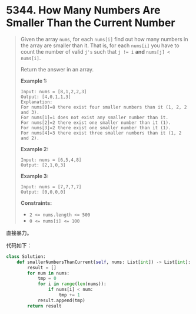 # 5344. How Many Numbers Are Smaller Than the Current Number

> Given the array `nums`, for each `nums[i]` find out how many numbers in the array are smaller than it. That is, for each `nums[i]` you have to count the number of valid `j's` such that `j != i` **and** `nums[j] < nums[i]`.
>
> Return the answer in an array.
>
>  
>
> **Example 1:**
>
> ```
> Input: nums = [8,1,2,2,3]
> Output: [4,0,1,1,3]
> Explanation: 
> For nums[0]=8 there exist four smaller numbers than it (1, 2, 2 and 3). 
> For nums[1]=1 does not exist any smaller number than it.
> For nums[2]=2 there exist one smaller number than it (1). 
> For nums[3]=2 there exist one smaller number than it (1). 
> For nums[4]=3 there exist three smaller numbers than it (1, 2 and 2).
> ```
>
> **Example 2:**
>
> ```
> Input: nums = [6,5,4,8]
> Output: [2,1,0,3]
> ```
>
> **Example 3:**
>
> ```
> Input: nums = [7,7,7,7]
> Output: [0,0,0,0]
> ```
>
>  
>
> **Constraints:**
>
> - `2 <= nums.length <= 500`
> - `0 <= nums[i] <= 100`

直接暴力。

代码如下：

```python
class Solution:
    def smallerNumbersThanCurrent(self, nums: List[int]) -> List[int]:
        result = []
        for num in nums:
            tmp = 0
            for i in range(len(nums)):
                if nums[i] < num:
                    tmp += 1
            result.append(tmp)
        return result
```

